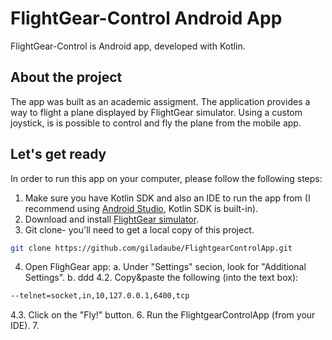 # FlightGear-Control Android App
FlightGear-Control is Android app, developed with Kotlin.

## About the project
The app was built as an academic assigment. The application provides a way to flight a plane displayed by FlightGear simulator.
Using a custom joystick, is is possible to control and fly the plane from the mobile app.

## Let's get ready
In order to run this app on your computer, please follow the following steps:
1. Make sure you have Kotlin SDK and also an IDE to run the app from (I recommend using [Android Studio](https://developer.android.com/studio), Kotlin SDK is built-in).
2. Download and install [FlightGear simulator](https://www.flightgear.org/download/).
3. Git clone- you'll need to get a local copy of this project.
```bash
git clone https://github.com/giladaube/FlightgearControlApp.git
```
4. Open FlighGear app:
a. Under "Settings" secion, look for "Additional Settings".
b. ddd
  4.2. Copy&paste the following (into the text box):
  ```bash
  --telnet=socket,in,10,127.0.0.1,6400,tcp
  ```
  4.3. Click on the "Fly!" button.
6. Run the FlightgearControlApp (from your IDE).
7. 
